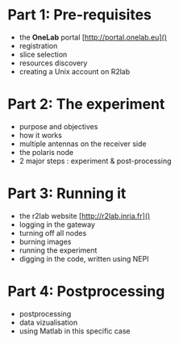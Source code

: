 # Part 1: Pre-requisites

- the **OneLab** portal [http://portal.onelab.eu]()
- registration
- slice selection
- resources discovery
- creating a Unix account on R2lab

# Part 2: The experiment

- purpose and objectives
- how it works
- multiple antennas on the receiver side
- the polaris node
- 2 major steps : experiment & post-processing

# Part 3: Running it

- the r2lab website [http://r2lab.inria.fr]()
- logging in the gateway
- turning off all nodes
- burning images
- running the experiment
- digging in the code, written using NEPI

# Part 4: Postprocessing

- postprocessing 
- data vizualisation
- using Matlab in this specific case
